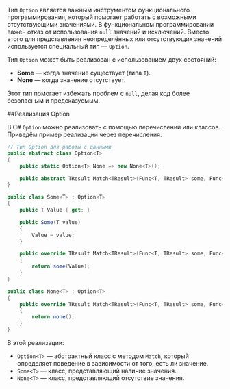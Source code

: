 Тип `Option` является важным инструментом функционального программирования, который помогает работать с возможными отсутствующими значениями. В функциональном программировании важен отказ от использования `null` значений и исключений. Вместо этого для представления неопределённых или отсутствующих значений используется специальный тип — `Option`.

Тип `Option` может быть реализован с использованием двух состояний:

- **Some<T>** — когда значение существует (типа `T`).
- **None** — когда значение отсутствует.

Этот тип помогает избежать проблем с `null`, делая код более безопасным и предсказуемым.

##Реализация Option

В C# `Option` можно реализовать с помощью перечислений или классов. Приведём пример реализации через перечисления.

```C#
// Тип Option для работы с данными
public abstract class Option<T>
{
    public static Option<T> None => new None<T>();

    public abstract TResult Match<TResult>(Func<T, TResult> some, Func<TResult> none);
}

public class Some<T> : Option<T>
{
    public T Value { get; }

    public Some(T value)
    {
        Value = value;
    }

    public override TResult Match<TResult>(Func<T, TResult> some, Func<TResult> none)
    {
        return some(Value);
    }
}

public class None<T> : Option<T>
{
    public override TResult Match<TResult>(Func<T, TResult> some, Func<TResult> none)
    {
        return none();
    }
}

```

В этой реализации:

- `Option<T>` — абстрактный класс с методом `Match`, который определяет поведение в зависимости от того, есть ли значение.
- `Some<T>` — класс, представляющий наличие значения.
- `None<T>` — класс, представляющий отсутствие значения.